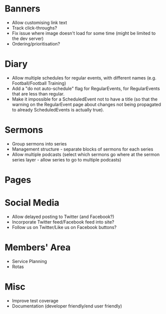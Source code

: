 # Banners

* Allow customising link text
* Track click-throughs?
* Fix issue where image doesn't load for some time (might be limited to the
  dev server)
* Ordering/prioritisation?

# Diary

* Allow multiple schedules for regular events, with different names (e.g.
  Football/Football Training)
* Add a "do not auto-schedule" flag for RegularEvents, for RegularEvents that
  are less than regular.
* Make it impossible for a ScheduledEvent not to have a title (so that the
  warning on the RegularEvent page about changes not being propagated to
  already ScheduledEvents is actually true).

# Sermons

* Group sermons into series
* Management structure - separate blocks of sermons for each series
* Allow multiple podcasts (select which sermons go where at the sermon series
  layer - allow series to go to multiple podcasts)

# Pages

# Social Media

* Allow delayed posting to Twitter (and Facebook?)
* Incorporate Twitter feed/Facebook feed into site?
* Follow us on Twitter/Like us on Facebook buttons?

# Members' Area

* Service Planning
* Rotas

# Misc

* Improve test coverage
* Documentation (developer friendly/end user friendly)
